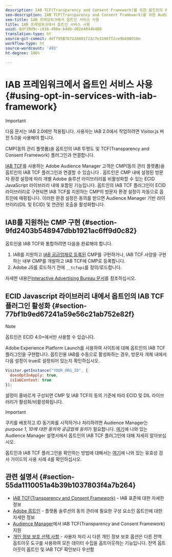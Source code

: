 ```yaml
---
description: IAB TCF(Transparency and Consent Framework)를 위한 옵트인의 Audience Manager 플러그인과 CMP(동의 관리 플랫폼)를 연결합니다.
seo-description: IAB TCF(Transparency and Consent Framework)를 위한 Audience Manager 플러그인과 CMP(동의 관리 플랫폼)를 연결합니다.
seo-title: IAB 프레임워크에서 옵트인 서비스 사용
title: IAB 프레임워크에서 옵트인 서비스 사용
uuid: 8df39d9c-c016-490e-b4db-d02e4044b480
translation-type: ht
source-git-commit: ddff95876722b981f22c7e3196ff2ce9b696010e
workflow-type: ht
source-wordcount: '493'
ht-degree: 100%

---
```



# IAB 프레임워크에서 옵트인 서비스 사용{#using-opt-in-services-with-iab-framework}

>[!IMPORTANT]
>
>다음 문서는 IAB 2.0에만 적용됩니다. 사용자는 IAB 2.0에서 작업하려면 Visitor.js 버전 5.0을 사용해야 합니다.

CMP(동의 관리 플랫폼)을 옵트인의 IAB 투명도 및 TCF(Transparency and Consent Framework) 플러그인과 연결합니다.

[IAB TCF](https://iabtechlab.com/standards/gdpr-transparency-and-consent-framework/)를 사용하는 Adobe Audience Manager 고객은 CMP(동의 관리 플랫폼)을 옵트인의 IAB TCF 플러그인과 연결할 수 있습니다 . 옵트인은 CMP 내에 설정된 방문자 환경 설정에 따라 개별 Adobe 솔루션 라이브러리를 비활성화할 수 있는 ECID JavaScript 라이브러리 내에 포함된 기능입니다. 옵트인의 IAB TCF 플러그인이 ECID 라이브러리로 구현되면 IAB TCF를 지원하는 CMP의 방문자 환경 설정이 자동으로 옵트인에 매핑됩니다. 이러한 환경 설정은 동의를 받으면 Audience Manager 기반 라이브러리(DIL 및 ECID) 및 연관된 호출을 활성화합니다.

## IAB를 지원하는 CMP 구현 {#section-9fd2403b548947dbb1921ac6ff9d0c82}

옵트인을 IAB TCF와 통합하려면 다음을 완료해야 합니다.

1. IAB를 지원하고 [IAB 공급업체로 등록된](https://vendorlist.consensu.org/vendorlist.json) CMP를 구현하거나, IAB TCF 사양을 구현하는 내부 CMP를 개발하고 IAB TCF에 CMP로 등록합니다.
1. Adobe JS를 로드하기 전에 `__tcfapi`를 정의/로드합니다.

자세한 내용은[Interactive Advertising Bureau 문서](https://github.com/InteractiveAdvertisingBureau/GDPR-Transparency-and-Consent-Framework/blob/master/TCFv2/TCF-Implementation-Guidelines.md)를 참조하십시오.

## ECID Javascript 라이브러리 내에서 옵트인의 IAB TCF 플러그인 활성화 {#section-77bf1b9ed67241a59e56c21ab752e82f}

>[!NOTE]
>
>옵트인은 ECID 4.0+에서만 사용할 수 있습니다.

Adobe Experience Platform Launch를 사용하여 사이트에 대해 옵트인의 IAB TCF 플러그인을 구현합니다. 옵트인용 IAB를 수동으로 활성화하는 경우, 방문자 개체 내에서 다음 설정이 true로 설정되어 있는지 확인하십시오.

```javascript
Visitor.getInstance("YOUR_ORG_ID", {  
  doesOptInApply: true,
  isIabContext: true
});
```

설정이 올바르게 구성되면 CMP 및 IAB TCF의 동의 기준에 따라 ECID 및 DIL 라이브러리가 활성화/비활성화됩니다.

>[!IMPORTANT]
>
>쿠키를 배포하고 ID 동기화를 시작하거나 처리하려면 Audience Manager는 *purpose 1, 10에 대한 동의와 공급업체 동의*&#x200B;가 필요합니다. [여기](https://docs.adobe.com/help/ko-KR/audience-manager/user-guide/overview/gdpr/aam-iab-plugin.html)에 나와 있는 Audience Manager 설명서에서 옵트인의 IAB TCF 플러그인에 대해 자세히 알아보십시오.

옵트인과 IAB TCF 플러그인을 확인하는 방법에 대해서는 [여기](../../implementation-guides/opt-in-service/testing-optin-and-iab-plugin.md#section-ca5c6f92fbdf4fd29b4acb6b644efbd0)에 나와 있는 유효성 검사 가이드의 사용 사례 4를 확인하십시오.

## 관련 설명서 {#section-55da1110051a4b39b1037803f4a7b264}

* [IAB TCF(Transparency and Consent Framework)](https://iabtechlab.com/standards/gdpr-transparency-and-consent-framework/) - IAB 표준에 대한 자세한 정보
* [Adobe 옵트인](../../implementation-guides/opt-in-service/optin-overview.md#concept-f9b5db0d27a245fbadd3e19162319360) - 플랫폼 솔루션의 동의 관리에 필요한 구성 요소인 옵트인에 대한 자세한 정보
* [Audience Manager](https://docs.adobe.com/content/help/ko-KR/audience-manager/user-guide/overview/data-privacy/consent-management/aam-iab-plugin.html)에서 IAB TCF(Transparency and Consent Framework) 지원
* [개인 정보 보호 선택 사항](https://www.adobe.com/kr/privacy/opt-out.html#customeruse) - 사용자 처리 시 다른 개인 정보 보호 옵션은 다른 전역 옵트아웃 도구를 사용하여 모든 데이터 수집을 옵트아웃하는 기능입니다. 전역 옵트아웃이 옵트인 및 IAB TCF 확인보다 우선함